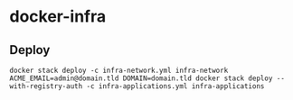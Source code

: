 # docker-infra

## Deploy

`
docker stack deploy -c infra-network.yml infra-network
ACME_EMAIL=admin@domain.tld DOMAIN=domain.tld docker stack deploy --with-registry-auth -c infra-applications.yml infra-applications
`

